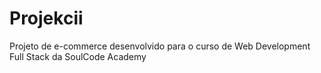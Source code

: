 # Projekcii
Projeto de e-commerce desenvolvido para o curso de Web Development Full Stack da SoulCode Academy
